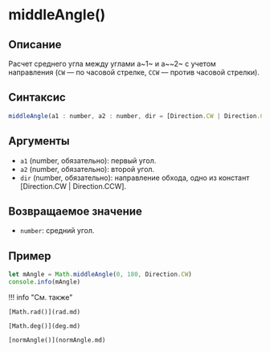 # middleAngle()

## Описание
Расчет среднего угла между углами a~1~ и a~~2~ с учетом направления (`CW` — по часовой стрелке, `CCW` — против часовой стрелки).

## Синтаксис
```javascript
middleAngle(a1 : number, a2 : number, dir = [Direction.CW | Direction.CCW]) : number
``` 

## Аргументы
- `a1` (number, обязательно): первый угол.
- `a2` (number, обязательно): второй угол.
- `dir` (number, обязательно): направление обхода, одно из констант [Direction.CW | Direction.CCW].

## Возвращаемое значение
- `number`: средний угол.

## Пример
``` javascript linenums="1"
let mAngle = Math.middleAngle(0, 180, Direction.CW)
console.info(mAngle)
``` 

!!! info "См. также"

    [Math.rad()](rad.md)

    [Math.deg()](deg.md)

    [normAngle()](normAngle.md)
